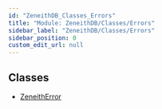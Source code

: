 ```yaml
---
id: "ZeneithDB_Classes_Errors"
title: "Module: ZeneithDB/Classes/Errors"
sidebar_label: "ZeneithDB/Classes/Errors"
sidebar_position: 0
custom_edit_url: null
---
```


## Classes

- [ZeneithError](../classes/ZeneithDB_Classes_Errors.ZeneithError.md)
